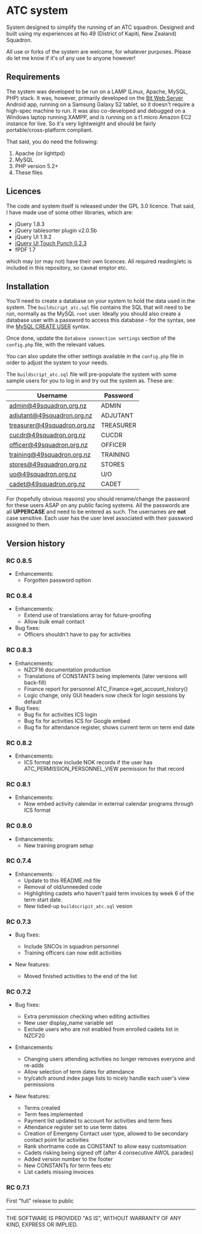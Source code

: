 ATC system
=======

System designed to simplify the running of an ATC squadron. Designed and built using my experiences at No 49 (District of Kapiti, New Zealand) Squadron.

All use or forks of the system are welcome, for whatever purposes. Please do let me know if it's of any use to anyone however!

## Requirements

The system was developed to be run on a LAMP (Linux, Apache, MySQL, PHP) stack. It was, however, primarily developed on the [Bit Web Server](http://webserver.bitnet.web.id/) Android app, running on a Samsung Galaxy S2 tablet, so it doesn't require a high-spec machine to run. It was also co-developed and debugged on a Windows laptop running XAMPP, and is running on a t1.micro Amazon EC2 instance for live. So it's very lightweight and should be fairly portable/cross-platform compliant.

That said, you do need the following:

1. Apache (or lighttpd)
2. MySQL
3. PHP version 5.2+
4. These files

## Licences

The code and system itself is released under the GPL 3.0 licence. That said, I have made use of some other libraries, which are:

- jQuery 1.8.3
- jQuery tablesorter plugin v2.0.5b
- jQuery UI 1.9.2
- [jQuery UI Touch Punch 0.2.3](http://touchpunch.furf.com)
- fPDF 1.7

which may (or may not) have their own licences. All required reading/etc is included in this repository, so caveat emptor etc.

## Installation

You'll need to create a database on your system to hold the data used in the system. The `buildscript_atc.sql` file contains the SQL that will need to be run, normally as the MySQL `root` user.  Ideally you should also create a database user with a password to access this database - for the syntax, see the [MySQL CREATE USER](https://dev.mysql.com/doc/refman/5.5/en/create-user.html) syntax.

Once done, update the `Database connection settings` section of the `config.php` file, with the relevant values.

You can also update the other settings available in the `config.php` file in order to adjust the system to your needs.

The `buildscript_atc.sql` file will pre-populate the system with some sample users for you to log in and try out the system as. These are:

| Username | Password |
| -------- | -------- |
| admin@49squadron.org.nz | ADMIN |
| adjutant@49squadron.org.nz | ADJUTANT |
| treasurer@49squadron.org.nz | TREASURER |
| cucdr@49squadron.org.nz | CUCDR  |
| officer@49squadron.org.nz | OFFICER |
| training@49squadron.org.nz | TRAINING |
| stores@49squadron.org.nz | STORES |
| uo@49squadron.org.nz | U/O |
| cadet@49squadron.org.nz | CADET |

For (hopefully obvious reasons) you should rename/change the password for these users ASAP on any public facing systems. All the passwords are all **UPPERCASE** and need to be entered as such. The usernames are **not** case sensitive. Each user has the user level associated with their password assigned to them.

## Version history

### RC 0.8.5
- Enhancements:
  - Forgotten password option
  
### RC 0.8.4
- Enhancements:
  - Extend use of translations array for future-proofing
  - Allow bulk email contact
- Bug fixes:
  - Officers shouldn't have to pay for activities
  
### RC 0.8.3
- Enhancements:
  - NZCF16 documentation production
  - Translations of CONSTANTS being implements (later versions will back-fill)
  - Finance report for personnel ATC_Finance->get_account_history()
  - Logic change, only GUI headers now check for login sessions by default
- Bug fixes:
  - Bug fix for activities ICS login
  - Bug fix for activities ICS for Google embed
  - Bug fix for attendance register, shows current term on term end date
  
### RC 0.8.2
- Enhancements:
  - ICS format now include NOK records if the user has ATC_PERMISSION_PERSONNEL_VIEW permission for that record
  
### RC 0.8.1
- Enhancements:
  - Now embed activity calendar in external calendar programs through ICS format

### RC 0.8.0
- Enhancements:
  - New training program setup

### RC 0.7.4
- Enhancements:
  - Update to this README.md file
  - Removal of old/unneeded code
  - Highlighting cadets who haven't paid term invoices by week 6 of the term start date.
  - New tidied-up `buildscripit_atc.sql` vesion  

### RC 0.7.3
- Bug fixes:
  - Include SNCOs in squadron personnel
  - Training officers can now edit activities

- New features:
  - Moved finished activities to the end of the list

### RC 0.7.2 
- Bug fixes:
  - Extra persmission checking when editing activities
  - New user display_name variable set
  - Exclude users who are not enabled from enrolled cadets list in NZCF20
  
- Enhancements:
  - Changing users attending activities no longer removes everyone and re-adds
  - Allow selection of term dates for attendance
  - try/catch around index page lists to nicely handle each user's view permissions
  
- New features:
  - Terms created
  - Term fees implemented
  - Payment list updated to account for activities and term fees
  - Attendance register set to use term dates
  - Creation of Emergeny Contact user type, allowed to be secondary contact point for activities
  - Rank shortname code as CONSTANT to allow easy customisation
  - Cadets risking being signed off (after 4 consecutive AWOL parades)
  - Added version number to the footer
  - New CONSTANTs for term fees etc
  - List cadets missing invoices

### RC 0.7.1 
First "full" release to public

---

THE SOFTWARE IS PROVIDED "AS IS", WITHOUT WARRANTY OF ANY KIND, EXPRESS OR IMPLIED.